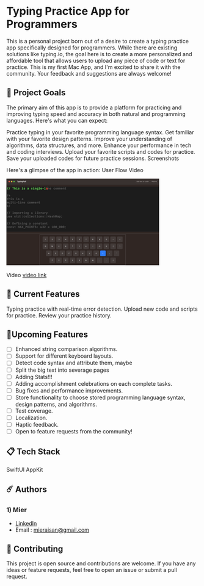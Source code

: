 # Typing Practice App for Programmers

This is a personal project born out of a desire to create a typing practice app specifically designed for programmers. While there are existing solutions like typing.io, the goal here is to create a more personalized and affordable tool that allows users to upload any piece of code or text for practice. This is my first Mac App, and I'm excited to share it with the community. Your feedback and suggestions are always welcome!

## 🌟 Project Goals

The primary aim of this app is to provide a platform for practicing and improving typing speed and accuracy in both natural and programming languages. Here's what you can expect:

Practice typing in your favorite programming language syntax.
Get familiar with your favorite design patterns.
Improve your understanding of algorithms, data structures, and more.
Enhance your performance in tech and coding interviews.
Upload your favorite scripts and codes for practice.
Save your uploaded codes for future practice sessions.
Screenshots

Here's a glimpse of the app in action: User Flow Video

<img src="screenshots/s1.png" width="400">

Video [video link](screenshots/userflow.mp4)

## 🌈 Current Features

Typing practice with real-time error detection.
Upload new code and scripts for practice.
Review your practice history.

## 🔮Upcoming Features

- [ ] Enhanced string comparison algorithms.
- [ ] Support for different keyboard layouts.
- [ ] Detect code syntax and attribute them, maybe
- [ ] Split the big text into severage pages
- [ ] Adding Stats!!!
- [ ] Adding accomplishment celebrations on each complete tasks.
- [ ] Bug fixes and performance improvements.
- [ ] Store functionality to choose stored programming language syntax, design patterns, and algorithms.
- [ ] Test coverage.
- [ ] Localization.
- [ ] Haptic feedback.
- [ ] Open to feature requests from the community!

## 📋 Tech Stack

SwiftUI
AppKit

## ☄️ Authors

### 1) Mier

- [LinkedIn](https://www.linkedin.com/in/mier/)
- Email : mieraisan@gmail.com

## 🌝 Contributing

This project is open source and contributions are welcome. If you have any ideas or feature requests, feel free to open an issue or submit a pull request.

